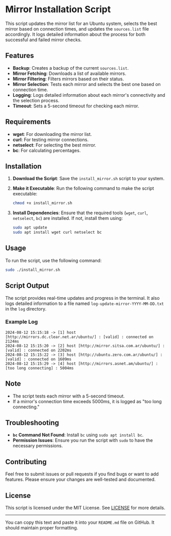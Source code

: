 # Mirror Installation Script

This script updates the mirror list for an Ubuntu system, selects the best mirror based on connection times, and updates the `sources.list` file accordingly. It logs detailed information about the process for both successful and failed mirror checks.

## Features

- **Backup**: Creates a backup of the current `sources.list`.
- **Mirror Fetching**: Downloads a list of available mirrors.
- **Mirror Filtering**: Filters mirrors based on their status.
- **Mirror Selection**: Tests each mirror and selects the best one based on connection time.
- **Logging**: Logs detailed information about each mirror's connectivity and the selection process.
- **Timeout**: Sets a 5-second timeout for checking each mirror.

## Requirements

- **wget**: For downloading the mirror list.
- **curl**: For testing mirror connections.
- **netselect**: For selecting the best mirror.
- **bc**: For calculating percentages.

## Installation

1. **Download the Script**: Save the `install_mirror.sh` script to your system.

2. **Make it Executable**: Run the following command to make the script executable:

   ```bash
   chmod +x install_mirror.sh
   ```

3. **Install Dependencies**: Ensure that the required tools (`wget`, `curl`, `netselect`, `bc`) are installed. If not, install them using:

   ```bash
   sudo apt update
   sudo apt install wget curl netselect bc
   ```

## Usage

To run the script, use the following command:

```bash
sudo ./install_mirror.sh
```

## Script Output

The script provides real-time updates and progress in the terminal. It also logs detailed information to a file named `log-update-mirror-YYYY-MM-DD.txt` in the `log` directory.

### Example Log

```plaintext
2024-08-12 15:15:18 -> [1] host [http://mirrors.dc.clear.net.ar/ubuntu/] : [valid] : connected on 2124ms
2024-08-12 15:15:20 -> [2] host [http://mirror.sitsa.com.ar/ubuntu/] : [valid] : connected on 2202ms
2024-08-12 15:15:22 -> [3] host [http://ubuntu.zero.com.ar/ubuntu/] : [valid] : connected on 1609ms
2024-08-12 15:15:29 -> [4] host [http://mirrors.asnet.am/ubuntu/] : [too long connecting] : 5004ms
```

## Note

- The script tests each mirror with a 5-second timeout.
- If a mirror's connection time exceeds 5000ms, it is logged as "too long connecting."

## Troubleshooting

- **`bc` Command Not Found**: Install `bc` using `sudo apt install bc`.
- **Permission Issues**: Ensure you run the script with `sudo` to have the necessary permissions.

## Contributing

Feel free to submit issues or pull requests if you find bugs or want to add features. Please ensure your changes are well-tested and documented.

## License

This script is licensed under the MIT License. See [LICENSE](LICENSE) for more details.

---

You can copy this text and paste it into your `README.md` file on GitHub. It should maintain proper formatting.
